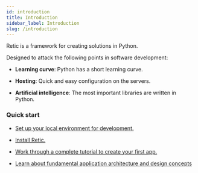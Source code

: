 ```yaml
---
id: introduction
title: Introduction
sidebar_label: Introduction
slug: /introduction
---
```


Retic is a framework for creating solutions in Python.

Designed to attack the following points in software development:

- **Learning curve**: Python has a short learning curve.

- **Hosting**: Quick and easy configuration on the servers.

- **Artificial intelligence**: The most important libraries are written in Python.

### Quick start 

- [Set up your local environment for development.](./getting-started/requirements)

- [Install Retic.](./getting-started/installation)

- [Work through a complete tutorial to create your first app.](./tutorial/set-up)

- [Learn about fundamental application architecture and design concepts](./concepts/architecture)
